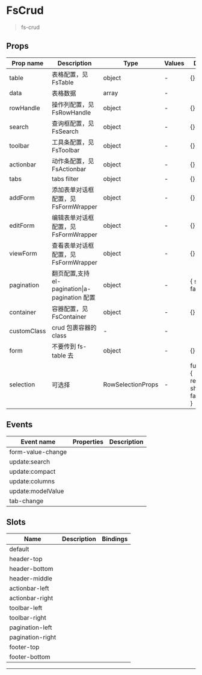 # FsCrud

> fs-crud

## Props

| Prop name   | Description                                    | Type              | Values | Default                                         |
| ----------- | ---------------------------------------------- | ----------------- | ------ | ----------------------------------------------- |
| table       | 表格配置，见 FsTable                           | object            | -      | {}                                              |
| data        | 表格数据                                       | array             | -      |                                                 |
| rowHandle   | 操作列配置，见 FsRowHandle                     | object            | -      | {}                                              |
| search      | 查询框配置，见 FsSearch                        | object            | -      | {}                                              |
| toolbar     | 工具条配置，见 FsToolbar                       | object            | -      | {}                                              |
| actionbar   | 动作条配置，见 FsActionbar                     | object            | -      | {}                                              |
| tabs        | tabs filter                                    | object            | -      | {}                                              |
| addForm     | 添加表单对话框配置，见 FsFormWrapper           | object            | -      | {}                                              |
| editForm    | 编辑表单对话框配置，见 FsFormWrapper           | object            | -      | {}                                              |
| viewForm    | 查看表单对话框配置，见 FsFormWrapper           | object            | -      | {}                                              |
| pagination  | 翻页配置,支持 el-pagination\|a-pagination 配置 | object            | -      | { show: false }                                 |
| container   | 容器配置，见 FsContainer                       | object            | -      | {}                                              |
| customClass | crud 包裹容器的 class                          | -                 | -      |                                                 |
| form        | 不要传到 fs-table 去                           | object            | -      | {}                                              |
| selection   | 可选择                                         | RowSelectionProps | -      | function() {<br/> return { show: false };<br/>} |

## Events

| Event name        | Properties | Description |
| ----------------- | ---------- | ----------- |
| form-value-change |            |
| update:search     |            |
| update:compact    |            |
| update:columns    |            |
| update:modelValue |            |
| tab-change        |            |

## Slots

| Name             | Description | Bindings |
| ---------------- | ----------- | -------- |
| default          |             |          |
| header-top       |             |          |
| header-bottom    |             |          |
| header-middle    |             |          |
| actionbar-left   |             |          |
| actionbar-right  |             |          |
| toolbar-left     |             |          |
| toolbar-right    |             |          |
| pagination-left  |             |          |
| pagination-right |             |          |
| footer-top       |             |          |
| footer-bottom    |             |          |

---
